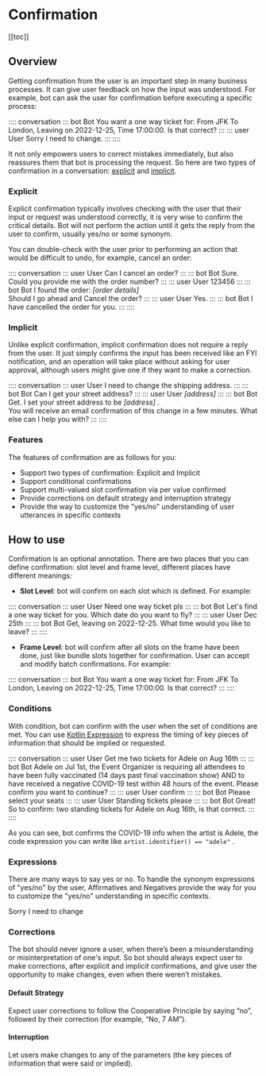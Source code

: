 # Confirmation

[[toc]]

## Overview

Getting confirmation from the user is an important step in many business processes. It can give user feedback on how the input was understood. For example, bot can ask the user for confirmation before executing a specific process: 

:::: conversation
::: bot Bot
You want a one way ticket for: From JFK To London, Leaving on 2022-12-25, Time 17:00:00. Is that correct?
:::
::: user User
Sorry I need to change. 
:::
::::

It not only empowers users to correct mistakes immediately, but also reassures them that bot is processing the request. So here are two types of confirmation in a conversation: [explicit](#explicit) and [implicit](#implicit). 

### Explicit 

Explicit confirmation typically involves checking with the user that their input or request was understood correctly, it is very wise to confirm the critical details. Bot will not perform the action until it gets the reply from the user to confirm, usually yes/no or some synonym.

You can double-check with the user prior to performing an action that would be difficult to undo, for example, cancel an order: 

:::: conversation
::: user User
Can I cancel an order?
:::
::: bot Bot
Sure. Could you provide me with the order number?
:::
::: user User
123456
:::
::: bot Bot
I found the order: *[order details]* <br>Should I go ahead and Cancel the order?
:::
::: user User
Yes.
:::
::: bot Bot
I have cancelled the order for you. 
:::
::::

### Implicit

Unlike explicit confirmation, implicit confirmation does not require a reply from the user. It just simply confirms the input has been received like an FYI notification, and an operation will take place without asking for user approval, although users might give one if they want to make a correction. 

:::: conversation
::: user User
I need to change the shipping address.
:::
::: bot Bot
Can I get your street address?
:::
::: user User
*[address]*
:::
::: bot Bot
Get. I set your street address to be *[address]* . <br>You will receive an email confirmation of this change in a few minutes. What else can I help you with?
:::
::::


### Features

The features of confirmation are as follows for you:

- Support two types of confirmation: Explicit and Implicit
- Support conditional confirmations
- Support multi-valued slot confirmation via per value confirmed
- Provide corrections on default strategy and interruption strategy
- Provide the way to customize the "yes/no" understanding of user utterances in specific contexts


## How to use

Confirmation is an optional annotation. There are two places that you can define confirmation: slot level and frame level, different places have different meanings:
- **Slot Level**: bot will confirm on each slot which is defined. For example: 

:::: conversation
::: user User
Need one way ticket pls
:::
::: bot Bot
Let's find a one way ticket for you. Which date do you want to fly?
:::
::: user User
Dec 25th
:::
::: bot Bot
Get, leaving on 2022-12-25. What time would you like to leave?
:::
::::

- **Frame Level**: bot will confirm after all slots on the frame have been done, just like bundle slots together for confirmation. User can accept and modify batch confirmations. For example: 

:::: conversation
::: bot Bot
You want a one way ticket for: From JFK To London, Leaving on 2022-12-25, Time 17:00:00. Is that correct?
:::
::::


### Conditions

With condition, bot can confirm with the user when the set of conditions are met. You can use [Kotlin Expression](kotlinexpression.md) to express the timing of key pieces of information that should be implied or requested.

:::: conversation
::: user User
Get me two tickets for Adele on Aug 16th
:::
::: bot Bot
Adele on Jul 1st, the Event Organizer is requiring all attendees to have been fully vaccinated (14 days past final vaccination show) AND to have received a negative COVID-19 test within 48 hours of the event. Please confirm you want to continue?
:::
::: user User
confirm
:::
::: bot Bot
Please select your seats
:::
::: user User
Standing tickets please
:::
::: bot Bot
Great! So to confirm: two standing tickets for Adele on Aug 16th, is that correct. 
:::
::::

As you can see, bot confirms the COVID-19 info when the artist is Adele, the code expression you can write like `artist.identifier() == "adele"` .

### Expressions

There are many ways to say yes or no. To handle the synonym expressions of "yes/no" by the user, Affirmatives and Negatives provide the way for you to customize the "yes/no" understanding in specific contexts. 

Sorry I need to change

### Corrections

The bot should never ignore a user, when there’s been a misunderstanding or misinterpretation of one's input. So bot should always expect user to make corrections, after explicit and implicit confirmations, and give user the opportunity to make changes, even when there weren’t mistakes.

#### Default Strategy

<!--Explicit Confirmation No-->
Expect user corrections to follow the Cooperative Principle by saying “no”, followed by their correction (for example, “No, 7 AM”). 

#### Interruption 

<!--Implicit, slot update-->
Let users make changes to any of the parameters (the key pieces of information that were said or implied).
